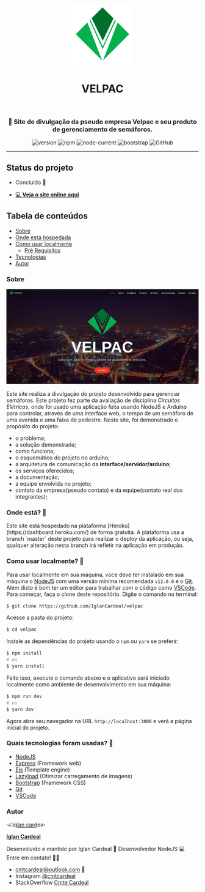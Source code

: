 <div align="center">
  <img src="./frontend/public/img/V.png" height="auto" width="160" alt="Velpac" />
  
# VELPAC

<br>

### :vertical_traffic_light: Site de divulgação da pseudo empresa Velpac e seu produto de gerenciamento de semáforos.

</div>

<div align="center">

![version](https://img.shields.io/badge/version-1.0.0-green) ![npm](https://img.shields.io/npm/v/npm) ![node-current](https://img.shields.io/badge/nodejs-%3E%3D12.0.0-green) ![bootstrap](https://img.shields.io/badge/bootstrap-v4.0-blueviolet) ![GitHub](https://img.shields.io/github/license/iglancardeal/velpac)

</div>

---

## Status do projeto

- Concluído :muscle:

- [:computer: **Veja o site online aqui**](https://velpac.herokuapp.com/)

## Tabela de conteúdos

<!--ts-->

- [Sobre](#sobre)
- [Onde está hospedada](#host)
- [Como usar localmente](#como-usar)
  - [Pré Requisitos](#pre-requisitos)
- [Tecnologias](#tecnologias)
- [Autor](#autor)
<!--te-->

### Sobre

<p id="sobre"></p>

![tela-inicial](./frontend/public/img/inicial.png)

Este site realiza a divulgação do projeto desenvolvido para gerenciar semáforos. Este projeto fez parte da avaliação de disciplina _Circuitos Elétricos_, onde foi usado uma aplicação feita usando NodeJS e Arduino para controlar, através de uma interface web, o tempo de um semáforo de uma avenida e uma faixa de pedestre.
Neste site, foi demonstrado o propósito do projeto:

- o problema;
- a solução demonstrada;
- como funciona;
- o esquemático do projeto no arduino;
- a arquitetura de comunicação da **interface/servidor/arduino**;
- os serviços oferecidos;
- a documentação;
- a equipe envolvida no projeto;
- contato da empresa(pseudo contato) e da equipe(contato real dos integrantes);

### Onde está? :rocket:

<p id="host"></p>
Este site está hospedado na plataforma [Heroku](https://dashboard.heroku.com/) de forma gratuita. A plataforma usa a branch `master` deste projeto para realizar o deploy da aplicação, ou seja, qualquer alteração nesta branch irá refletir na aplicação em produção.

### Como usar localmente? :pushpin:

Para usar localmente em sua máquina, voce deve ter instalado em sua máquina o [NodeJS](https://nodejs.org/en/) com uma versão minima recomendada `v12.0.0` e o [Git](https://git-scm.com).
Além disto é bom ter um editor para trabalhar com o código como [VSCode](https://code.visualstudio.com/).
Para começar, faça o clone deste repositório. Digite o comando no terminal:

```bash
$ git clone https://github.com/IglanCardeal/velpac
```

Acesse a pasta do projeto:

```bash
$ cd velpac
```

Instale as dependências do projeto usando o `npm` ou `yarn` se preferir:

```bash
$ npm install
# ou
$ yarn install
```

Feito isso, execute o comando abaixo e o aplicativo será iniciado localmente como ambiente de desenvolvimento em sua máquina:

```bash
$ npm run dev
# ou
$ yarn dev
```

Agora abra seu navegador na URL `http://localhost:3000` e verá a página inicial do projeto.

### Quais tecnologias foram usadas? :wrench:

<p id="como-usar"></p>

- [NodeJS](https://nodejs.org/en/)
- [Express](https://expressjs.com/pt-br/) (Framework web)
- [Ejs](https://ejs.co/) (Template engine)
- [Lazyload](https://www.npmjs.com/package/lazyload) (Otimizar carregamento de imagens)
- [Bootstrap](https://getbootstrap.com/) (Framework CSS)
- [Git](https://git-scm.com)
- [VSCode](https://code.visualstudio.com/)

### Autor

<p id="autor"></p>

<a href="https://blog.rocketseat.com.br/author/thiago/">
 <img style="border-radius: 50%;" src="https://avatars1.githubusercontent.com/u/37749943?s=460&u=70f3bf022f3a0f28c332b1aa984510910818ef02&v=4" width="100px;" alt="iglan cardeal"/>

 <b>Iglan Cardeal</b>
</a>


Desenvolvido e mantido por Iglan Cardeal :hammer:
Desenvolvedor NodeJS 💻
Entre em contato! 👋🏽

- cmtcardeal@outlook.com :email:
- Instagram [@cmtcardeal](https://www.instagram.com/cmtecardeal/)
- StackOverflow [Cmte Cardeal](https://pt.stackoverflow.com/users/95771/cmte-cardeal?tab=profile)
